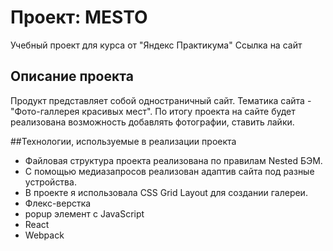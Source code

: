 # Проект: MESTO

Учебный проект для курса от "Яндекс Практикума" Ссылка на сайт 

## Описание проекта

Продукт представляет собой одностраничный сайт. Тематика сайта - "Фото-галлерея красивых мест". По итогу проекта на сайте будет реализована возможность добавлять фотографии, ставить лайки.

##Технологии, используемые в реализации проекта

* Файловая структура проекта реализована по правилам Nested БЭМ.
* С помощью медиазапросов реализован адаптив сайта под разные устройства.
* В проекте я использовала CSS Grid Layout для создании галереи.
* Флекс-верстка
* popup элемент с JavaScript
* React 
* Webpack